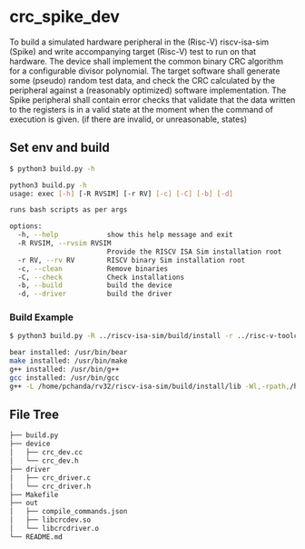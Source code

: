 # crc_spike_dev

To build a simulated hardware peripheral in the (Risc-V) riscv-isa-sim (Spike) and write accompanying target (Risc-V) test to run on that hardware. 
The device shall implement the common binary CRC algorithm for a configurable divisor polynomial. 
The target software shall generate some (pseudo) random test data, and check the CRC calculated by the peripheral against a (reasonably optimized) software implementation.
The Spike peripheral shall contain error checks that validate that the data written to the registers is in a valid state at the moment when the command of execution is given. (if there are invalid, or unreasonable, states)

## Set env and build

```sh
$ python3 build.py -h
```
```sh
python3 build.py -h
usage: exec [-h] [-R RVSIM] [-r RV] [-c] [-C] [-b] [-d]

runs bash scripts as per args

options:
  -h, --help            show this help message and exit
  -R RVSIM, --rvsim RVSIM
                        Provide the RISCV ISA Sim installation root
  -r RV, --rv RV        RISCV binary Sim installation root
  -c, --clean           Remove binaries
  -C, --check           Check installations
  -b, --build           build the device
  -d, --driver          build the driver
```

### Build Example
```sh
$ python3 build.py -R ../riscv-isa-sim/build/install -r ../risc-v-toolchain/bin -Ccbd

bear installed: /usr/bin/bear
make installed: /usr/bin/make
g++ installed: /usr/bin/g++
gcc installed: /usr/bin/gcc
g++ -L /home/pchanda/rv32/riscv-isa-sim/build/install/lib -Wl,-rpath,/home/pchanda/rv32/riscv-isa-sim/build/install/lib -shared -o out/libcrcdev.so -std=c++17 -I device -I /home/pchanda/rv32/riscv-isa-sim/build/install/include -fPIC device/crc_dev.cc
```

## File Tree

```sh
├── build.py
├── device
│   ├── crc_dev.cc
│   └── crc_dev.h
├── driver
│   ├── crc_driver.c
│   └── crc_driver.h
├── Makefile
├── out
│   ├── compile_commands.json
│   ├── libcrcdev.so
│   └── libcrcdriver.o
└── README.md
```
